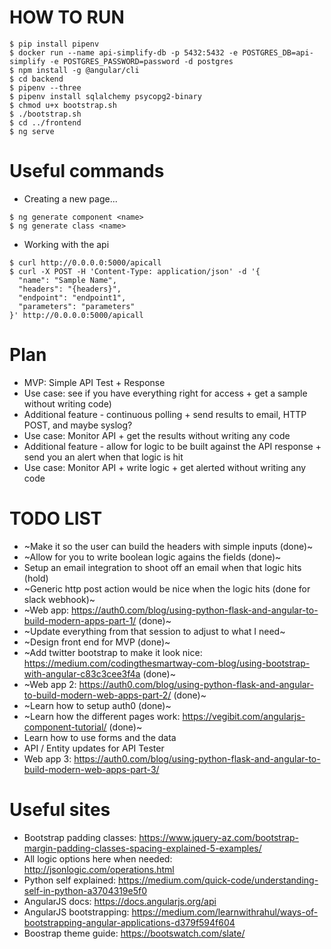 # HOW TO RUN
```console
$ pip install pipenv
$ docker run --name api-simplify-db -p 5432:5432 -e POSTGRES_DB=api-simplify -e POSTGRES_PASSWORD=password -d postgres
$ npm install -g @angular/cli
$ cd backend
$ pipenv --three
$ pipenv install sqlalchemy psycopg2-binary
$ chmod u+x bootstrap.sh
$ ./bootstrap.sh
$ cd ../frontend
$ ng serve
```

# Useful commands
- Creating a new page...
```console
$ ng generate component <name>
$ ng generate class <name>
```

- Working with the api
```console
$ curl http://0.0.0.0:5000/apicall
$ curl -X POST -H 'Content-Type: application/json' -d '{
  "name": "Sample Name",
  "headers": "{headers}",
  "endpoint": "endpoint1",
  "parameters": "parameters"
}' http://0.0.0.0:5000/apicall
```

# Plan
- MVP: Simple API Test + Response
- Use case: see if you have everything right for access + get a sample without writing code)
- Additional feature - continuous polling + send results to email, HTTP POST, and maybe syslog?
- Use case: Monitor API + get the results without writing any code
- Additional feature - allow for logic to be built against the API response + send you an alert when that logic is hit
- Use case: Monitor API + write logic + get alerted without writing any code

# TODO LIST
- ~Make it so the user can build the headers with simple inputs (done)~
- ~Allow for you to write boolean logic agains the fields (done)~
- Setup an email integration to shoot off an email when that logic hits (hold)
- ~Generic http post action would be nice when the logic hits (done for slack webhook)~
- ~Web app: https://auth0.com/blog/using-python-flask-and-angular-to-build-modern-apps-part-1/ (done)~
- ~Update everything from that session to adjust to what I need~
- ~Design front end for MVP (done)~
- ~Add twitter bootstrap to make it look nice: https://medium.com/codingthesmartway-com-blog/using-bootstrap-with-angular-c83c3cee3f4a (done)~
- ~Web app 2: https://auth0.com/blog/using-python-flask-and-angular-to-build-modern-web-apps-part-2/ (done)~
- ~Learn how to setup auth0 (done)~
- ~Learn how the different pages work: https://vegibit.com/angularjs-component-tutorial/ (done)~
- Learn how to use forms and the data
- API / Entity updates for API Tester
- Web app 3: https://auth0.com/blog/using-python-flask-and-angular-to-build-modern-web-apps-part-3/


# Useful sites
- Bootstrap padding classes: https://www.jquery-az.com/bootstrap-margin-padding-classes-spacing-explained-5-examples/
- All logic options here when needed: http://jsonlogic.com/operations.html
- Python self explained: https://medium.com/quick-code/understanding-self-in-python-a3704319e5f0
- AngularJS docs: https://docs.angularjs.org/api
- AngularJS bootstrapping: https://medium.com/learnwithrahul/ways-of-bootstrapping-angular-applications-d379f594f604
- Boostrap theme guide: https://bootswatch.com/slate/
